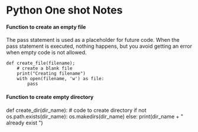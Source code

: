 
# Python One shot Notes

#### Function to create an empty file

The pass statement is used as a placeholder for future code. When the pass statement is executed, nothing happens, but you avoid getting an error when empty code is not allowed. 

```
def create_file(filename);
    # create a blank file 
    print("Creating filename")
    with open(filename, 'w') as file:
        pass
```


#### Function to create empty directory 

def create_dir(dir_name):
    # code to create directory 
    if not os.path.exists(dir_name):
        os.makedirs(dir_name)
    else:
        print(dir_name + " already exist ")
